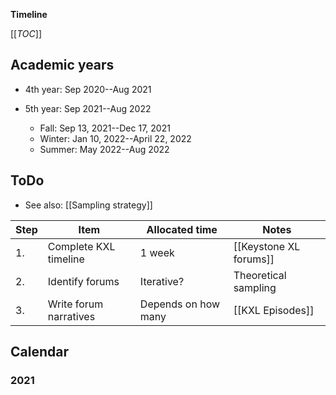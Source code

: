 **Timeline**

[[_TOC_]]

## Academic years
* 4th year: Sep 2020--Aug 2021

* 5th year: Sep 2021--Aug 2022
    * Fall: Sep 13, 2021--Dec 17, 2021
    * Winter: Jan 10, 2022--April 22, 2022
    * Summer: May 2022--Aug 2022

## ToDo

* See also: [[Sampling strategy]]

Step    | Item                      | Allocated time        | Notes
---     | ---                       | ---                   | ---
1.      | Complete KXL timeline     | 1 week                | [[Keystone XL forums]]
2.      | Identify forums           | Iterative?            | Theoretical sampling
3.      | Write forum narratives    | Depends on how many   | [[KXL Episodes]]


## Calendar

### 2021